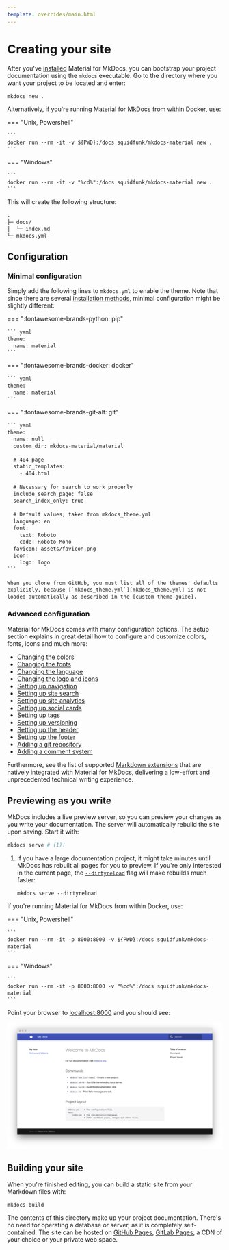 ```yaml
---
template: overrides/main.html
---
```


# Creating your site

After you've [installed] Material for MkDocs, you can bootstrap your project 
documentation using the `mkdocs` executable. Go to the directory where you want
your project to be located and enter:

```
mkdocs new .
```

Alternatively, if you're running Material for MkDocs from within Docker, use:

=== "Unix, Powershell"

    ```
    docker run --rm -it -v ${PWD}:/docs squidfunk/mkdocs-material new .
    ```

=== "Windows"

    ```
    docker run --rm -it -v "%cd%":/docs squidfunk/mkdocs-material new .
    ```

This will create the following structure:

```
.
├─ docs/
│  └─ index.md
└─ mkdocs.yml
```

  [installed]: sistemas.md

## Configuration

### Minimal configuration

Simply add the following lines to `mkdocs.yml` to enable the theme. Note that
since there are several [installation methods], minimal configuration might be
slightly different:

=== ":fontawesome-brands-python: pip"

    ``` yaml
    theme:
      name: material
    ```

=== ":fontawesome-brands-docker: docker"

    ``` yaml
    theme:
      name: material
    ```

=== ":fontawesome-brands-git-alt: git"

    ``` yaml
    theme:
      name: null
      custom_dir: mkdocs-material/material

      # 404 page
      static_templates:
        - 404.html

      # Necessary for search to work properly
      include_search_page: false
      search_index_only: true

      # Default values, taken from mkdocs_theme.yml
      language: en
      font:
        text: Roboto
        code: Roboto Mono
      favicon: assets/favicon.png
      icon:
        logo: logo
    ```

    When you clone from GitHub, you must list all of the themes' defaults
    explicitly, because [`mkdocs_theme.yml`][mkdocs_theme.yml] is not
    loaded automatically as described in the [custom theme guide].

  [installation methods]: sistemas.md#installation
  [mkdocs_theme.yml]: https://github.com/squidfunk/mkdocs-material/blob/master/src/mkdocs_theme.yml
  [custom theme guide]: https://www.mkdocs.org/user-guide/custom-themes/#creating-a-custom-theme

### Advanced configuration

Material for MkDocs comes with many configuration options. The setup section
explains in great detail how to configure and customize colors, fonts, icons
and much more:

<div class="mdx-columns" markdown>

- [Changing the colors]
- [Changing the fonts]
- [Changing the language]
- [Changing the logo and icons]
- [Setting up navigation]
- [Setting up site search]
- [Setting up site analytics]
- [Setting up social cards]
- [Setting up tags]
- [Setting up versioning]
- [Setting up the header]
- [Setting up the footer]
- [Adding a git repository]
- [Adding a comment system]

</div>

Furthermore, see the list of supported [Markdown extensions] that are natively
integrated with Material for MkDocs, delivering a low-effort and unprecedented 
technical writing experience.

  [Changing the colors]: projetos/remunera.md
  [Changing the fonts]: projetos/materlake.md
  [Changing the language]: projetos/changing-the-language.md
  [Changing the logo and icons]: projetos/changing-the-logo-and-icons.md
  [Setting up navigation]: projetos/setting-up-navigation.md
  [Setting up site search]: projetos/setting-up-site-search.md
  [Setting up site analytics]: projetos/setting-up-site-analytics.md
  [Setting up social cards]: projetos/setting-up-social-cards.md
  [Setting up tags]: projetos/setting-up-tags.md
  [Setting up versioning]: projetos/setting-up-versioning.md
  [Setting up the header]: projetos/setting-up-the-header.md
  [Setting up the footer]: projetos/setting-up-the-footer.md
  [Adding a git repository]: projetos/adding-a-git-repository.md
  [Adding a comment system]: projetos/adding-a-comment-system.md
  [Markdown extensions]: projetos/extensions/index.md

## Previewing as you write

MkDocs includes a live preview server, so you can preview your changes as you
write your documentation. The server will automatically rebuild the site upon
saving. Start it with:

``` sh
mkdocs serve # (1)!
```

1.  If you have a large documentation project, it might take minutes until
    MkDocs has rebuilt all pages for you to preview. If you're only interested
    in the current page, the [`--dirtyreload`][--dirtyreload] flag will make
    rebuilds much faster:

    ```
    mkdocs serve --dirtyreload
    ```

If you're running Material for MkDocs from within Docker, use:

=== "Unix, Powershell"

    ```
    docker run --rm -it -p 8000:8000 -v ${PWD}:/docs squidfunk/mkdocs-material
    ```

=== "Windows"

    ```
    docker run --rm -it -p 8000:8000 -v "%cd%":/docs squidfunk/mkdocs-material
    ```

Point your browser to [localhost:8000][live preview] and you should see:

[![Creating your site]][Creating your site]

  [--dirtyreload]: https://www.mkdocs.org/about/release-notes/#support-for-dirty-builds-990
  [live preview]: http://localhost:8000
  [Creating your site]: assets/screenshots/creating-your-site.png

## Building your site

When you're finished editing, you can build a static site from your Markdown
files with:

```
mkdocs build
```

The contents of this directory make up your project documentation. There's no
need for operating a database or server, as it is completely self-contained.
The site can be hosted on [GitHub Pages], [GitLab Pages], a CDN of your choice
or your private web space.

  [GitHub Pages]: publishing-your-site.md#github-pages
  [GitLab pages]: publishing-your-site.md#gitlab-pages
